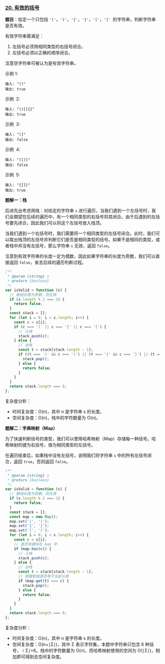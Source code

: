 ### [20. 有效的括号](https://leetcode-cn.com/problems/valid-parentheses/)

**题目**：给定一个只包括 `'('`，`')'`，`'{'`，`'}'`，`'['`，`']'`  的字符串，判断字符串是否有效。

有效字符串需满足：

1. 左括号必须用相同类型的右括号闭合。
2. 左括号必须以正确的顺序闭合。

注意空字符串可被认为是有效字符串。

示例 1:

```
输入: "()"
输出: true
```

示例  2:

```
输入: "()[]{}"
输出: true
```

示例  3:

```
输入: "(]"
输出: false
```

示例  4:

```
输入: "([)]"
输出: false
```

示例  5:

```
输入: "{[]}"
输出: true
```

**题解一：栈**

后进先出考虑用栈：对给定的字符串 `s` 进行遍历，当我们遇到一个左括号时，我们会期望在后续的遍历中，有一个相同类型的右括号将其闭合。由于后遇到的左括号要先闭合，因此我们可以将这个左括号放入栈顶。

当我们遇到一个右括号时，我们需要将一个相同类型的左括号闭合。此时，我们可以取出栈顶的左括号并判断它们是否是相同类型的括号。如果不是相同的类型，或者栈中并没有左括号，那么字符串 `s` 无效，返回 `false`。

注意到有效字符串的长度一定为偶数，因此如果字符串的长度为奇数，我们可以直接返回 `false`，省去后续的遍历判断过程。

```js
/**
 * @param {string} s
 * @return {boolean}
 */
var isValid = function (s) {
  // 数组长度为奇数，则无效
  if (s.length % 2 === 1) {
    return false;
  }
  const stack = [];
  for (let i = 0; i < s.length; i++) {
    const c = s[i];
    if (c === '(' || c === '{' || c === '[') {
      // 入栈
      stack.push(c);
    } else {
      // 出栈
      const t = stack[stack.length - 1];
      if ((t === '(' && c === ')') || (t === '{' && c === '}') || (t === '[' && c === ']')) {
        stack.pop();
      } else {
        return false;
      }
    }
  }
  return stack.length === 0;
};
```

复杂度分析：

- 时间复杂度：O(n)，其中 n 是字符串 s 的长度。
- 空间复杂度：O(n)，栈中的字符数量为 O(n)。

**题解二：字典映射（Map）**

为了快速判断括号的类型，我们可以使用哈希映射（Map）存储每一种括号。哈希映射的键为右括号，值为相同类型的左括号。

在遍历结束后，如果栈中没有左括号，说明我们将字符串 `s` 中的所有左括号闭合，返回 `true`，否则返回 `false`。

```js
/**
 * @param {string} s
 * @return {boolean}
 */
var isValid = function (s) {
  // 数组长度为奇数，则无效
  if (s.length % 2 === 1) {
    return false;
  }
  const stack = [];
  const map = new Map();
  map.set('(', ')');
  map.set('{', '}');
  map.set('[', ']');
  for (let i = 0; i < s.length; i++) {
    const c = s[i];
    // 是否有键存在 map 中
    if (map.has(c)) {
      // 入栈
      stack.push(c);
    } else {
      // 出栈
      const t = stack[stack.length - 1];
      // 按键取值是否等于当前元素
      if (map.get(t) === c) {
        stack.pop();
      } else {
        return false;
      }
    }
  }
  return stack.length === 0;
};
```

复杂度分析：

- 时间复杂度：O(n)，其中 n 是字符串 s 的长度。
- 空间复杂度：O(n+∣Σ∣)，其中 Σ 表示字符集，本题中字符串只包含 6 种括号，∣Σ∣=6。栈中的字符数量为 O(n)，而哈希映射使用的空间为 O(∣Σ∣)，相加即可得到总空间复杂度。

